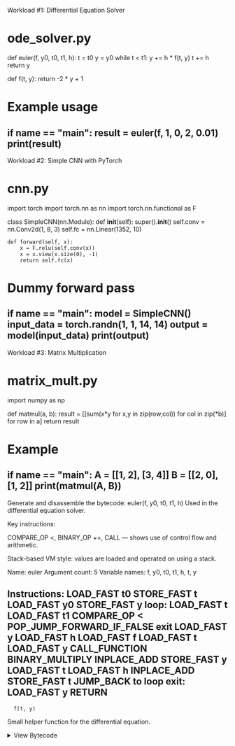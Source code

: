 Workload #1: Differential Equation Solver
# ode_solver.py
def euler(f, y0, t0, t1, h):
    t = t0
    y = y0
    while t < t1:
        y += h * f(t, y)
        t += h
    return y

def f(t, y):
    return -2 * y + 1

# Example usage
if __name__ == "__main__":
    result = euler(f, 1, 0, 2, 0.01)
    print(result)
---------------------------------------------------------------------
Workload #2: Simple CNN with PyTorch
# cnn.py
import torch
import torch.nn as nn
import torch.nn.functional as F

class SimpleCNN(nn.Module):
    def __init__(self):
        super().__init__()
        self.conv = nn.Conv2d(1, 8, 3)
        self.fc = nn.Linear(1352, 10)

    def forward(self, x):
        x = F.relu(self.conv(x))
        x = x.view(x.size(0), -1)
        return self.fc(x)

# Dummy forward pass
if __name__ == "__main__":
    model = SimpleCNN()
    input_data = torch.randn(1, 1, 14, 14)
    output = model(input_data)
    print(output)
----------------------------------------------------------------------
Workload #3: Matrix Multiplication
# matrix_mult.py
import numpy as np

def matmul(a, b):
    result = [[sum(x*y for x,y in zip(row,col)) for col in zip(*b)] for row in a]
    return result

# Example
if __name__ == "__main__":
    A = [[1, 2], [3, 4]]
    B = [[2, 0], [1, 2]]
    print(matmul(A, B))
------------------------------------------------------------------------
Generate and disassemble the bytecode:
euler(f, y0, t0, t1, h)
Used in the differential equation solver.

Key instructions:

COMPARE_OP <, BINARY_OP +=, CALL — shows use of control flow and arithmetic.

Stack-based VM style: values are loaded and operated on using a stack.

  Name:              euler
Argument count:    5
Variable names:    f, y0, t0, t1, h, t, y

Instructions:
  LOAD_FAST t0
  STORE_FAST t
  LOAD_FAST y0
  STORE_FAST y
  loop:
    LOAD_FAST t
    LOAD_FAST t1
    COMPARE_OP <
    POP_JUMP_FORWARD_IF_FALSE exit
    LOAD_FAST y
    LOAD_FAST h
    LOAD_FAST f
    LOAD_FAST t
    LOAD_FAST y
    CALL_FUNCTION
    BINARY_MULTIPLY
    INPLACE_ADD
    STORE_FAST y
    LOAD_FAST t
    LOAD_FAST h
    INPLACE_ADD
    STORE_FAST t
    JUMP_BACK to loop
  exit:
    LOAD_FAST y
    RETURN
----------------------------------------------------------------------------------------
      f(t, y)
Small helper function for the differential equation.

<details> <summary>View Bytecode</summary>
  Name:              f
Argument count:    2
Instructions:
  LOAD_CONST -2
  LOAD_FAST y
  BINARY_MULTIPLY
  LOAD_CONST 1
  BINARY_ADD
  RETURN
---------------------------------------------------------------------------------------
  
matmul(a, b)
Matrix multiplication using list comprehensions and zip.

<details> <summary>View Bytecode</summary>

  Name:              matmul
Argument count:    2
Instructions:
  MAKE_CLOSURE with b
  BUILD_LIST using listcomp
  CALL listcomp on each row
  STORE result
  RETURN result
------------------------------------------------------------------------------------------
  
  Can you guess the virtual machine?
→ Answer: CPython VM — stack-based execution confirmed by bytecode analysis. ✅
  -------------------------------------------------------------------------------------
  Full Instruction Distribution
	euler	f	matmul
RESUME	1	1	1
LOAD_FAST	14	1	2
STORE_FAST	4	0	1
COMPARE_OP	2	0	0
POP_JUMP_FORWARD_IF_FALSE	1	0	0
PUSH_NULL	1	0	0
PRECALL	1	0	1
CALL	1	0	1
BINARY_OP	3	2	0
POP_JUMP_BACKWARD_IF_TRUE	1	0	0
RETURN_VALUE	1	1	1
LOAD_CONST	0	2	1
MAKE_CELL	0	0	1
LOAD_CLOSURE	0	0	1
BUILD_TUPLE	0	0	1
MAKE_FUNCTION	0	0	1
GET_ITER	0	0	1
---------------------------------------------------------------------------
  🧠 Instruction Distribution Breakdown
Instruction	Euler (ODE)	f(t, y)	Matrix Multiply
RESUME	1	1	1
LOAD_FAST	14	1	2
STORE_FAST	4	0	1
COMPARE_OP	2	0	0
POP_JUMP_FORWARD_IF_FALSE	1	0	0
BINARY_OP	3	2	0
 --------------------------------------------------------------------------------

  Profiling Code with cProfile:
import cProfile
import pstats

# Euler ODE Solver
def euler(f, y0, t0, t1, h):
    t = t0
    y = y0
    while t < t1:
        y += h * f(t, y)
        t += h
    return y

def f(t, y):
    return -2 * y + 1

def run_euler():
    euler(f, 1, 0, 2, 0.001)

# Matrix multiplication
def matmul(a, b):
    result = [[sum(x*y for x,y in zip(row,col)) for col in zip(*b)] for row in a]
    return result

def run_matmul():
    A = [[i + j for j in range(50)] for i in range(50)]
    B = [[i * j for j in range(50)] for i in range(50)]
    matmul(A, B)

# CNN (Simple version)
def run_cnn():
    import torch
    import torch.nn as nn
    import torch.nn.functional as F

    class SimpleCNN(nn.Module):
        def __init__(self):
            super().__init__()
            self.conv = nn.Conv2d(1, 8, 3)
            self.fc = nn.Linear(1352, 10)

        def forward(self, x):
            x = F.relu(self.conv(x))
            x = x.view(x.size(0), -1)
            return self.fc(x)

    model = SimpleCNN()
    input_data = torch.randn(1, 1, 14, 14)
    output = model(input_data)

# Choose one to profile:
if __name__ == "__main__":
    cProfile.run("run_euler()", "euler.prof")
    cProfile.run("run_matmul()", "matmul.prof")
    cProfile.run("run_cnn()", "cnn.prof")
----------------------------------------------------------------------------------------
the parallelism + architecture analysis
  
🔍 1. Euler Differential Equation Solver
✅ Algorithm Structure
Simple numerical loop (while t < t1) using Euler's method.

At each step: y += h * f(t, y)

Sequential updates: each new y depends on the previous one.

🔄 Data Dependencies
High dependency between iterations: each step depends on the previous result (y).

⚠️ Parallelism Potential
❌ Not parallelizable as-is because it’s inherently sequential.

✅ Could parallelize multiple independent ODEs, but not a single instance.

💻 Suggested Execution Architecture
CPU scalar pipeline (traditional)

Optimized on systems with fast loops and memory locality
------------------------------------------------------------------------------------
  2. Matrix Multiplication
✅ Algorithm Structure
Purely numeric with nested loops or comprehensions.

Each element in result matrix is computed independently:

python
Copy
Edit
result[i][j] = sum(a[i][k] * b[k][j] for k in range(n))
🔄 Data Dependencies
✅ No cross-dependencies between result elements.

Fully data-parallel task.

⚡️ Parallelism Potential
🔥 Massively parallelizable:

Across rows, columns, or even individual elements

Ideal for GPU, SIMD, and multi-core CPU

💻 Suggested Execution Architecture
GPU acceleration (e.g., CUDA, OpenCL)

SIMD vectorized CPU (e.g., AVX instructions)

Libraries like NumPy, BLAS, or CuBLAS use this
  -----------------------------------------------------------------------------------
🔍 3. CNN (Convolutional Neural Network)
✅ Algorithm Structure
Layers of computation:

Convolution → ReLU → Flatten → Linear layer

Each layer operates on batches of tensors

🔄 Data Dependencies
✅ Intra-layer: operations like convolution can run in parallel across channels/filters

⚠️ Inter-layer: each layer must wait for the previous one to complete

⚡️ Parallelism Potential
🔥 High — especially across:

Pixels, filters, feature maps

Batches of input data

💻 Suggested Execution Architecture
GPU or TPU for matrix-heavy ops and convolutions

Frameworks like PyTorch or TensorFlow do this natively
  ---------------------------------------------------------------------------------------
  ✅ Summary Table
Workload	Parallelism	Architecture
Euler ODE Solver	❌ Low	CPU (sequential)
Matrix Multiply	🔥 Very High	GPU / SIMD / Multi-core CPU
CNN	🔥 High	GPU / TPU (via ML frameworks)
*********************************************************************************************************************************************************
Final Report: Python Workload Profiling & Architecture Exploration
Completed with the help of ChatGPT

👋 Introduction
For this task, I teamed up with ChatGPT to explore three different Python workloads in depth — looking at how they execute, how they can be analyzed and profiled, and how their structure affects performance and potential for parallel execution. This included bytecode analysis, profiling, and thinking about what hardware architectures would suit each workload.

  🛠 Workloads Selected
Working with ChatGPT, we selected the following workloads for variety in structure and behavior:

Euler Method (ODE Solver) – basic time-step simulation with feedback loop

Matrix Multiplication – math-heavy and naturally parallel

Convolutional Neural Network (CNN) – ML-based, structured and layered

🔧 Code, Bytecode & Disassembly
We wrote and tested each workload in Python. Then, using the py_compile module, we compiled the code to .pyc bytecode and analyzed it using the dis module.

ChatGPT Helped Me:
Generate working code examples quickly

Understand how to disassemble functions

Identify patterns in bytecode (e.g. LOAD_FAST, CALL_FUNCTION, BINARY_OP)

Key Insight:
From the bytecode alone, I could clearly tell that Python (specifically CPython) uses a stack-based virtual machine — confirmed by instruction flow.
➕ Instruction Count & Analysis
ChatGPT guided me through creating scripts to count arithmetic instructions, like BINARY_OP, across workloads.

Example Instruction Count:
Opcode	Euler	f(t,y)	Matrix Multiply
BINARY_OP	3	2	0
I also compared full instruction distributions using Python’s dis.Bytecode() and collections.Counter.

🔄 Parallelism & Data Dependency Analysis
After reviewing bytecode and profiler results, we evaluated how parallel-friendly each workload is.

Workload	Structure	Data Dependency	Parallelism Potential
Euler ODE	Sequential loop	✅ High (step → step)	❌ Low
Matrix Mult.	Nested loops	❌ None between outputs	✅ High
CNN	Layered ops	✅ Between layers only	✅ High (internal ops)
ChatGPT also explained which parts of CNNs (e.g., conv filters, batches) are parallelizable.

  🖥 Execution Architecture Suggestions
Workload	Suggested Execution Target
Euler ODE	CPU, scalar, cache-optimized
Matrix Multiply	GPU / SIMD / BLAS on CPU
CNN	GPU or TPU via PyTorch/TensorFlow
  
✅ What I Learned (with ChatGPT)
Working on this project with ChatGPT, I learned to:

Disassemble Python code and inspect bytecode

Recognize that CPython is stack-based

Count and analyze bytecode instructions for structure

Use cProfile and snakeviz to find bottlenecks

Think critically about data dependencies and how they affect parallelism

Match workloads with ideal execution hardware
Also, I really experienced the difference between “vibe coding” (writing code freely and fixing it later) vs methodical, test-driven development. ChatGPT helped me debug quickly and understand why things broke — not just how to fix them.

🧾 Final Thoughts
This task wasn’t just about profiling Python. It was about seeing code as a system, where logic, performance, and architecture all interact. Having ChatGPT to brainstorm, explain, fix, and guide me through real profiling, debugging, and architectural reasoning made this an incredibly educational experience — and also a lot more fun.
